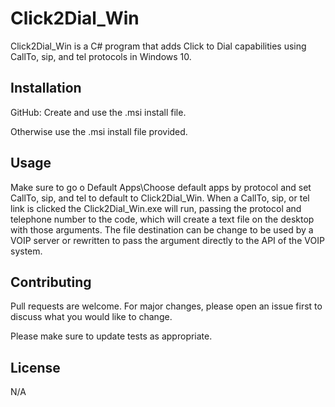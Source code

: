 ﻿# Click2Dial_Win

Click2Dial_Win is a C# program that adds Click to Dial capabilities using CallTo, sip, and tel protocols in Windows 10.

## Installation
GitHub:
Create and use the .msi install file.

Otherwise use the .msi install file provided.

## Usage
Make sure to go o Default Apps\Choose default apps by protocol and set CallTo, sip, and tel to default to Click2Dial_Win.
When a CallTo, sip, or tel link is clicked the Click2Dial_Win.exe will run, passing the protocol and telephone number to the code, which will create a text file on the desktop with those arguments. 
The file destination can be change to be used by a VOIP server or rewritten to pass the argument directly to the API of the VOIP system.

## Contributing
Pull requests are welcome. For major changes, please open an issue first to discuss what you would like to change.

Please make sure to update tests as appropriate.

## License
N/A